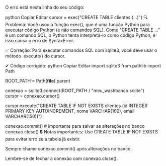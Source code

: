 O erro está nesta linha do seu código:

python
Copiar
Editar
cursor = exec("CREATE TABLE clientes (...)")
🔍 Problema:
Você usou a função exec(), que é uma função Python para executar código Python (e não comandos SQL). Como "CREATE TABLE ..." é um comando SQL, o Python tenta interpretá-lo como código Python, e isso causa o erro de SyntaxError.

✅ Correção:
Para executar comandos SQL com sqlite3, você deve usar o método .execute() do cursor.

✔ Código corrigido:
python
Copiar
Editar
import sqlite3
from pathlib import Path

ROOT_PATH = Path(__file__).parent

conexao = sqlite3.connect(ROOT_PATH / "meu_washbanco.sqlite")    
cursor = conexao.cursor()

cursor.execute("CREATE TABLE IF NOT EXISTS clientes (id INTEGER PRIMARY KEY AUTOINCREMENT, nome VARCHAR(100), email VARCHAR(150))")

conexao.commit()  # importante para salvar as alterações no banco
conexao.close()
🔒 Notas importantes:
Use CREATE TABLE IF NOT EXISTS para evitar erro se a tabela já existir.

Sempre chame conexao.commit() após alterações no banco.

Lembre-se de fechar a conexão com conexao.close().
